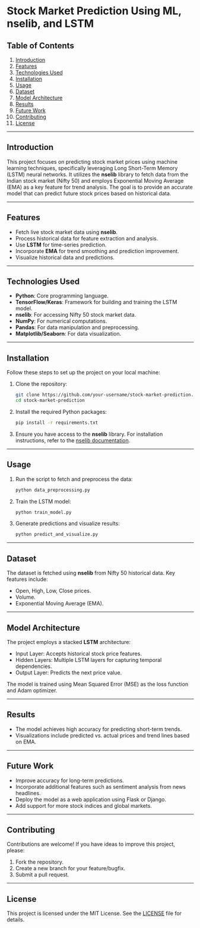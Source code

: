 # Stock Market Prediction Using ML, nselib, and LSTM

## Table of Contents
1. [Introduction](#introduction)
2. [Features](#features)
3. [Technologies Used](#technologies-used)
4. [Installation](#installation)
5. [Usage](#usage)
6. [Dataset](#dataset)
7. [Model Architecture](#model-architecture)
8. [Results](#results)
9. [Future Work](#future-work)
10. [Contributing](#contributing)
11. [License](#license)

---

## Introduction
This project focuses on predicting stock market prices using machine learning techniques, specifically leveraging Long Short-Term Memory (LSTM) neural networks. It utilizes the **nselib** library to fetch data from the Indian stock market (Nifty 50) and employs Exponential Moving Average (EMA) as a key feature for trend analysis. The goal is to provide an accurate model that can predict future stock prices based on historical data.

---

## Features
- Fetch live stock market data using **nselib**.
- Process historical data for feature extraction and analysis.
- Use **LSTM** for time-series prediction.
- Incorporate **EMA** for trend smoothing and prediction improvement.
- Visualize historical data and predictions.

---

## Technologies Used
- **Python**: Core programming language.
- **TensorFlow/Keras**: Framework for building and training the LSTM model.
- **nselib**: For accessing Nifty 50 stock market data.
- **NumPy**: For numerical computations.
- **Pandas**: For data manipulation and preprocessing.
- **Matplotlib/Seaborn**: For data visualization.

---

## Installation
Follow these steps to set up the project on your local machine:

1. Clone the repository:
   ```bash
   git clone https://github.com/your-username/stock-market-prediction.git
   cd stock-market-prediction
   ```

2. Install the required Python packages:
   ```bash
   pip install -r requirements.txt
   ```

3. Ensure you have access to the **nselib** library. For installation instructions, refer to the [nselib documentation](https://pypi.org/project/nselib/).

---

## Usage
1. Run the script to fetch and preprocess the data:
   ```bash
   python data_preprocessing.py
   ```

2. Train the LSTM model:
   ```bash
   python train_model.py
   ```

3. Generate predictions and visualize results:
   ```bash
   python predict_and_visualize.py
   ```

---

## Dataset
The dataset is fetched using **nselib** from Nifty 50 historical data. Key features include:
- Open, High, Low, Close prices.
- Volume.
- Exponential Moving Average (EMA).

---

## Model Architecture
The project employs a stacked **LSTM** architecture:
- Input Layer: Accepts historical stock price features.
- Hidden Layers: Multiple LSTM layers for capturing temporal dependencies.
- Output Layer: Predicts the next price value.

The model is trained using Mean Squared Error (MSE) as the loss function and Adam optimizer.

---

## Results
- The model achieves high accuracy for predicting short-term trends.
- Visualizations include predicted vs. actual prices and trend lines based on EMA.

---

## Future Work
- Improve accuracy for long-term predictions.
- Incorporate additional features such as sentiment analysis from news headlines.
- Deploy the model as a web application using Flask or Django.
- Add support for more stock indices and global markets.

---

## Contributing
Contributions are welcome! If you have ideas to improve this project, please:
1. Fork the repository.
2. Create a new branch for your feature/bugfix.
3. Submit a pull request.

---

## License
This project is licensed under the MIT License. See the [LICENSE](LICENSE) file for details.

